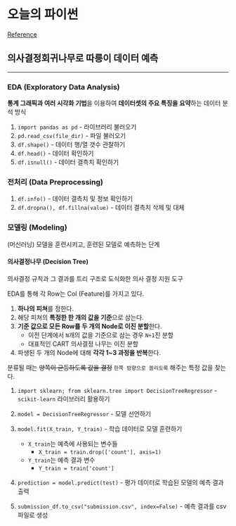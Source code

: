 # 오늘의 파이썬
[Reference](https://dacon.io/competitions/open/235698/overview/description)

## 의사결정회귀나무로 따릉이 데이터 예측
---
### EDA (Exploratory Data Analysis)
**통계 그래픽과 여러 시각화 기법**을 이용하여 **데이터셋의 주요 특징을 요약**하는 데이터 분석 방식
1. `import pandas as pd` - 라이브러리 불러오기
2. `pd.read_csv(file_dir)` - 파일 불러오기
3. `df.shape()` - 데이터 행/열 갯수 관찰하기
4. `df.head()` - 데이터 확인하기
5. `df.isnull()` - 데이터 결측치 확인하기

### 전처리 (Data Preprocessing)
1. `df.info()` - 데이터 결측치 및 정보 확인하기
2. `df.dropna(), df.fillna(value)` - 데이터 결측치 삭제 및 대체

### 모델링 (Modeling)
(머신러닝) 모델을 훈련시키고, 훈련된 모델로 예측하는 단계

#### 의사결정나무 (Decision Tree)
의사결정 규칙과 그 결과를 트리 구조로 도식화한 의사 결정 지원 도구

EDA를 통해 각 Row는 Col (Feature)를 가지고 있다.
1. **하나의 피쳐**를 정한다.
2. 해당 피쳐의 **특정한 한 개의 값을 기준**으로 삼는다.
3. **기준 값으로 모든 Row를 두 개의 Node로 이진 분할**한다.
    - 이전 단계에서 `N`개의 값을 기준으로 삼는 경우 `N+1`진 분할
    - 대표적인 CART 의사결정 나무는 이진 분할
4. 파생된 두 개의 Node에 대해 **각각 1~3 과정을 반복**한다.

분류될 때는 ~~양쪽이 균등하도록 값을 결정~~ `한쪽 방향으로 쏠리도록` 해주는 특정 값을 찾는다.
1. `import sklearn; from sklearn.tree import DecisionTreeRegressor` - `scikit-learn` 라이브러리 활용하기
2. `model = DecisionTreeRegressor` - 모델 선언하기
3. `model.fit(X_train, Y_train)` - 학습 데이터로 모델 훈련하기
    - `X_train`는 예측에 사용되는 변수들
        - `X_train = train.drop(['count'], axis=1)`
    - `Y_train`는 예측 결과 변수
        - `Y_train = train['count']`
    
4. `prediction = model.predict(test)` - 평가 데이터로 학습된 모델의 예측 결과 출력
5. `submission_df.to_csv("submission.csv", index=False)` - 예측 결과를 csv 파일로 생성



